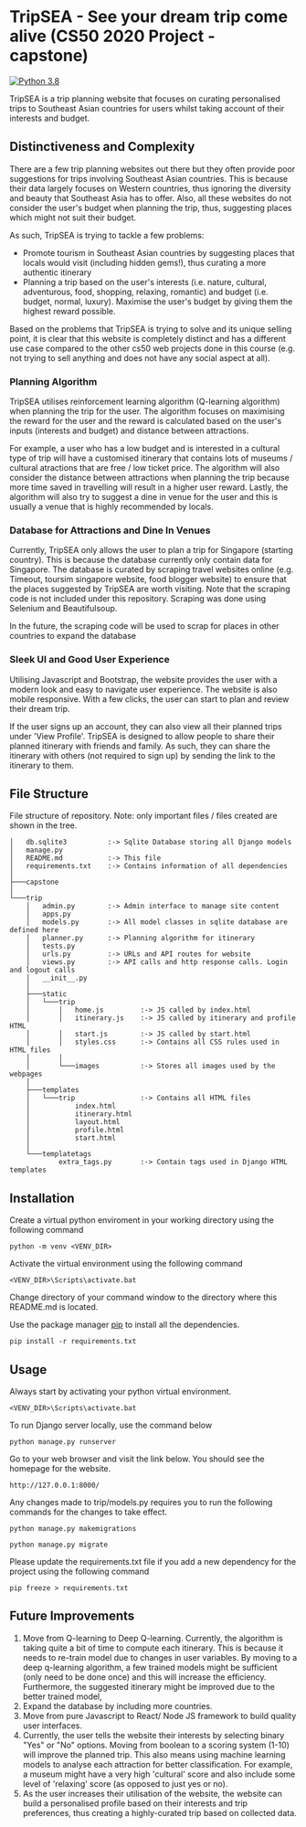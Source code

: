 # TripSEA - See your dream trip come alive (CS50 2020 Project - capstone)
[![Python 3.8](https://img.shields.io/badge/python-3.8-blue.svg)](https://www.python.org/downloads/release/python-380/)

TripSEA is a trip planning website that focuses on curating personalised trips to Southeast Asian countries for users whilst taking account of their interests and budget.
## Distinctiveness and Complexity
There are a few trip planning websites out there but they often provide poor suggestions
for trips involving Southeast Asian countries. This is because their data largely focuses on Western countries,
thus ignoring the diversity and beauty that Southeast Asia has to offer. Also, all these websites do not consider the user's budget when planning the trip, thus, suggesting places which might not suit their budget.

As such, TripSEA is trying to tackle a few problems:
- Promote tourism in Southeast Asian countries by suggesting places that locals would visit (including hidden gems!), thus curating a more authentic itinerary
- Planning a trip based on the user's interests (i.e. nature, cultural, adventurous, food, shopping, relaxing, romantic) and budget (i.e. budget, normal, luxury). Maximise the user's budget by giving them the highest reward possible.

Based on the problems that TripSEA is trying to solve and its unique selling point, it is clear that this website is completely distinct and has a different use case compared to the other
cs50 web projects done in this course (e.g. not trying to sell anything and does not have any
social aspect at all).
### Planning Algorithm
TripSEA utilises reinforcement learning algorithm (Q-learning algorithm) when planning the trip for the user. The algorithm focuses on maximising the reward for the user and the reward is calculated based on the user's inputs (interests and budget) and distance between attractions.

For example, a user who has a low budget and is interested in a cultural type of trip will have a customised itinerary that contains lots of museums / cultural atractions that are free / low ticket price. The algorithm will also consider the distance between attractions when planning the trip because more time saved in travelling will result in a higher user reward. Lastly, the algorithm will also try to suggest a dine in venue for the user and this is usually a venue that is highly recommended by locals.

### Database for Attractions and Dine In Venues
Currently, TripSEA only allows the user to plan a trip for Singapore (starting country). This is because the database currently only contain data for Singapore. The database is curated by scraping travel websites online (e.g. Timeout, toursim singapore website, food blogger website) to ensure that the places suggested by TripSEA are worth visiting. Note that the scraping code is not included under this repository. Scraping was done using Selenium and Beautifulsoup.

In the future, the scraping code will be used to scrap for places in other countries to expand the database
### Sleek UI and Good User Experience
Utilising Javascript and Bootstrap, the website provides the user with a modern look and easy to navigate user experience. The website is also mobile responsive. With a few clicks, the user can start to plan and review their dream trip.

If the user signs up an account, they can also view all their planned trips under 'View Profile'. TripSEA is designed to allow people to share their planned itinerary with friends and family. As such, they can share the itinerary with others (not required to sign up) by sending the link to the itinerary to them.

## File Structure
File structure of repository. Note: only important files / files created are shown in the tree.
```
│   db.sqlite3          :-> Sqlite Database storing all Django models
│   manage.py
│   README.md           :-> This file
│   requirements.txt    :-> Contains information of all dependencies
│
├───capstone
│
└───trip
    │   admin.py        :-> Admin interface to manage site content
    │   apps.py
    │   models.py       :-> All model classes in sqlite database are defined here
    │   planner.py      :-> Planning algorithm for itinerary
    │   tests.py
    │   urls.py         :-> URLs and API routes for website
    │   views.py        :-> API calls and http response calls. Login and logout calls
    │   __init__.py
    │
    ├───static
    │   └───trip
    │       │   home.js         :-> JS called by index.html
    │       │   itinerary.js    :-> JS called by itinerary and profile HTML
    │       │   start.js        :-> JS called by start.html
    │       │   styles.css      :-> Contains all CSS rules used in HTML files
    │       │
    │       └───images          :-> Stores all images used by the webpages
    │
    ├───templates
    │   └───trip                :-> Contains all HTML files
    │           index.html
    │           itinerary.html
    │           layout.html
    │           profile.html
    │           start.html
    │
    └───templatetags
            extra_tags.py       :-> Contain tags used in Django HTML templates
```
## Installation

Create a virtual python enviroment in your working directory using the following command
```
python -m venv <VENV_DIR>
```
Activate the virtual environment using the following command
```
<VENV_DIR>\Scripts\activate.bat
```
Change directory of your command window to the directory where this README.md is located.

Use the package manager [pip](https://pip.pypa.io/en/stable/) to install all the dependencies.
```
pip install -r requirements.txt
```

## Usage
Always start by activating your python virtual environment.
```
<VENV_DIR>\Scripts\activate.bat
```

To run Django server locally, use the command below
```
python manage.py runserver
```
Go to your web browser and visit the link below. You should see the homepage for the website.
```
http://127.0.0.1:8000/
```
Any changes made to trip/models.py requires you to run the following commands for the changes to take effect.
```
python manage.py makemigrations
```
```
python manage.py migrate
```
Please update the requirements.txt file if you add a new dependency for the project using the following command
```
pip freeze > requirements.txt
```

## Future Improvements
1. Move from Q-learning to Deep Q-learning. Currently, the algorithm is taking quite a bit of time to compute each itinerary. This is because it needs to re-train model due to changes in user variables. By moving to a deep q-learning algorithm, a few trained models might be sufficient (only need to be done once) and this will increase the efficiency. Furthermore, the suggested itinerary might be improved due to the better trained model,
2. Expand the database by including more countries.
3. Move from pure Javascript to React/ Node JS framework to build quality user interfaces.
4. Currently, the user tells the website their interests by selecting binary "Yes" or "No" options. Moving from boolean to a scoring system (1-10) will improve the planned trip. This also means using machine learning models to analyse each attraction for better classification. For example, a museum might have a very high 'cultural' score and also include some level of 'relaxing' score (as opposed to just yes or no).
5. As the user increases their utilisation of the website, the website can build a personalised profile based on their interests and trip preferences, thus creating a highly-curated trip based on collected data.

